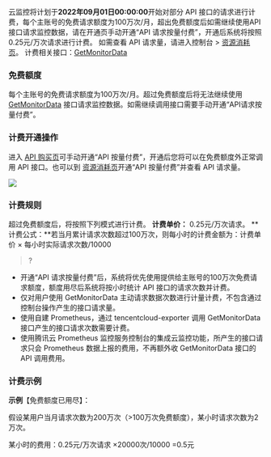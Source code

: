 云监控将计划于**2022年09月01日00:00:00**开始对部分 API 接口的请求进行计费，每个主账号的免费请求额度为100万次/月，超出免费额度后如需继续使用API接口请求监控数据，请在开通页手动开通“API 请求按量付费”，开通后系统将按照0.25元/万次请求进行计费。 如需查看 API 请求量，请进入控制台 > [资源消耗页](https://console.cloud.tencent.com/monitor/consumer/products)。
计费相关接口：[GetMonitorData](https://cloud.tencent.com/document/product/248/31014)




### 免费额度
每个主账号的免费请求额度为100万次/月。超过免费额度后将无法继续使用 [GetMonitorData](https://cloud.tencent.com/document/product/248/31014) 接口请求监控数据。如需继续调用接口需要手动开通“API请求按量付费”。

### 计费开通操作

进入 [API 购买页](https://buy.cloud.tencent.com/APIRequestBuy)可手动开通“API 按量付费”，开通后您将可以在免费额度外正常调用 API 接口。也可以到 [资源消耗页](https://console.cloud.tencent.com/monitor/consumer/products)开通“API 按量付费”并查看 API 请求量。

![](https://qcloudimg.tencent-cloud.cn/raw/c8557bad5bb63a9bcd56db7e45aa07e4.png)


### 计费规则
超过免费额度后，将按照下列模式进行计费。
**计费单价：** 0.25元/万次请求。
**计费公式：**若当月累计请求次数超过100万次，则每小时的计费金额为：计费单价 × 每小时实际请求次数/10000
>? 
- 开通“API 请求按量付费”后，系统将优先使用提供给主账号的100万次免费请求额度，额度用尽后系统将按小时统计 API 接口的请求次数并计费。
- 仅对用户使用 GetMonitorData 主动请求数据次数进行计量计费，不包含通过控制台操作产生的接口请求量。
- 使用自建 Prometheus，通过 tencentcloud-exporter 调用 GetMonitorData 接口产生的接口请求次数需要计费。
- 使用腾讯云 Prometheus 监控服务控制台的集成云监控功能，所产生的接口请求只会 Prometheus 数据上报的费用，不再额外收 GetMonitorData 接口的 API 调用费用。

### 计费示例
**示例**【免费额度已用尽】：

假设某用户当月请求次数为200万次（>100万次免费额度），某小时请求次数为2万次。

某小时的费用：0.25元/万次请求 ×20000次/10000 =0.5元

 

